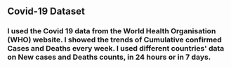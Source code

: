 ## Covid-19 Dataset 
### I used the Covid 19 data from the World Health Organisation (WHO) website. I showed the trends of Cumulative confirmed Cases and Deaths every week. I used different countries' data on New cases and Deaths counts, in 24 hours or in 7 days.
